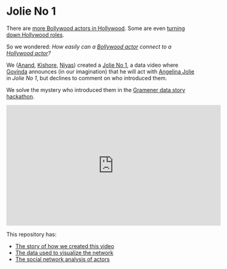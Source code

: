 # Jolie No 1

There are [more Bollywood actors in Hollywood](https://theculturetrip.com/asia/india/articles/the-10-most-famous-indian-actors-in-hollywood/). Some are even [turning down Hollywood roles](https://www.msn.com/en-in/entertainment/bollywood/bollywood-stars-who-turned-down-huge-hollywood-roles/ss-BBB0rhm).

So we wondered: *How easily can a [Bollywood actor](https://en.wikipedia.org/wiki/Bollywood) connect to a [Hollywood actor](https://en.wikipedia.org/wiki/Hollywood)?*

We ([Anand](https://www.linkedin.com/in/sanand0/), [Kishore](https://www.hackerrank.com/profile/kishmys61), [Niyas](https://www.linkedin.com/in/mohammedniyasp/)) created a [Jolie No 1](https://youtu.be/lcwMsPxPIjc), a data video where [Govinda](https://en.wikipedia.org/wiki/Govinda_(actor)) announces (in our imagination) that he will act with [Angelina Jolie](https://en.wikipedia.org/wiki/Angelina_Jolie) in *Jolie No 1*, but declines to comment on who introduced them.

We solve the mystery who introduced them in the [Gramener data story hackathon](https://www.meetup.com/meetup-group-EkjzkhLt/events/mwdhfryznbpb/).

<iframe width="560" height="315" src="https://www.youtube.com/embed/lcwMsPxPIjc" frameborder="0" allow="accelerometer; autoplay; encrypted-media; gyroscope; picture-in-picture" allowfullscreen></iframe>

This repository has:

- [The story of how we created this video](jolie-no-1.ipynb)
- [The data used to visualize the network](imdb-actor-pairing.ipynb)
- [The social network analysis of actors](shortest-path.ipynb)
